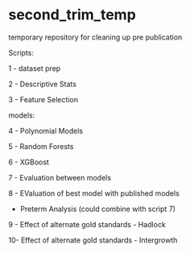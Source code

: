# second_trim_temp
temporary repository for cleaning up pre publication


Scripts:


1 - dataset prep

2 - Descriptive Stats

3 - Feature Selection


models:

4 - Polynomial Models

5 - Random Forests

6 - XGBoost

7 - Evaluation between models

8 - EValuation of best model with published models

  - Preterm Analysis (could combine with script 7)
  
  

9 - Effect of alternate gold standards - Hadlock

10- Effect of alternate gold standards - Intergrowth

